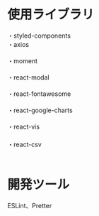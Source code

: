 # 使用ライブラリ
・styled-components<br/>
・axios<br/>    
・moment<br/>  
・react-modal<br/>  
・react-fontawesome<br/>  
・react-google-charts<br/>   
・react-vis<br/> 　　   
・react-csv<br/>　    　 
 
# 開発ツール    　  
ESLint、Pretter 
　
 

